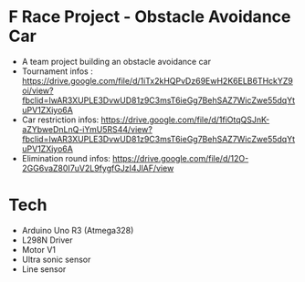 # F Race Project - Obstacle Avoidance Car
- A team project building an obstacle avoidance car 
- Tournament infos : https://drive.google.com/file/d/1iTx2kHQPvDz69EwH2K6ELB6THckYZ9oi/view?fbclid=IwAR3XUPLE3DvwUD81z9C3msT6ieGg7BehSAZ7WicZwe55dqYtuPV1ZXiyo6A
- Car restriction infos: https://drive.google.com/file/d/1fiOtqQSJnK-aZYbweDnLnQ-iYmU5RS44/view?fbclid=IwAR3XUPLE3DvwUD81z9C3msT6ieGg7BehSAZ7WicZwe55dqYtuPV1ZXiyo6A
- Elimination round infos: https://drive.google.com/file/d/12O-2GG6vaZ80I7uV2L9fygfGJzI4JlAF/view

# Tech
- Arduino Uno R3 (Atmega328)
- L298N Driver
- Motor V1
- Ultra sonic sensor
- Line sensor
